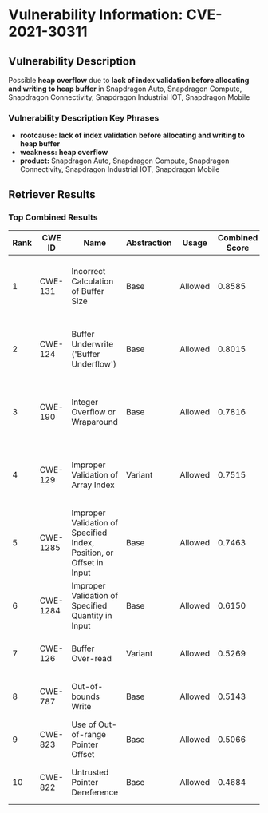 # Vulnerability Information: CVE-2021-30311

## Vulnerability Description
Possible **heap overflow** due to **lack of index validation before allocating and writing to heap buffer** in Snapdragon Auto, Snapdragon Compute, Snapdragon Connectivity, Snapdragon Industrial IOT, Snapdragon Mobile

### Vulnerability Description Key Phrases
- **rootcause:** **lack of index validation before allocating and writing to heap buffer**
- **weakness:** **heap overflow**
- **product:** Snapdragon Auto, Snapdragon Compute, Snapdragon Connectivity, Snapdragon Industrial IOT, Snapdragon Mobile

## Retriever Results

### Top Combined Results

| Rank | CWE ID | Name | Abstraction | Usage | Combined Score | Retrievers | Individual Scores |
|------|--------|------|-------------|-------|---------------|------------|-------------------|
| 1 | CWE-131 | Incorrect Calculation of Buffer Size | Base | Allowed | 0.8585 | dense, sparse, graph | dense: 0.544, sparse: 0.461, graph: 0.902 |
| 2 | CWE-124 | Buffer Underwrite ('Buffer Underflow') | Base | Allowed | 0.8015 | dense, sparse, graph | dense: 0.518, sparse: 0.485, graph: 0.741 |
| 3 | CWE-190 | Integer Overflow or Wraparound | Base | Allowed | 0.7816 | dense, sparse, graph | dense: 0.547, sparse: 0.423, graph: 0.744 |
| 4 | CWE-129 | Improper Validation of Array Index | Variant | Allowed | 0.7515 | dense, sparse, graph | dense: 0.527, sparse: 0.456, graph: 0.810 |
| 5 | CWE-1285 | Improper Validation of Specified Index, Position, or Offset in Input | Base | Allowed | 0.7463 | dense, sparse, graph | dense: 0.557, sparse: 0.431, graph: 0.617 |
| 6 | CWE-1284 | Improper Validation of Specified Quantity in Input | Base | Allowed | 0.6150 | sparse, graph | sparse: 0.450, graph: 1.000 |
| 7 | CWE-126 | Buffer Over-read | Variant | Allowed | 0.5269 | dense, sparse | dense: 0.544, sparse: 0.522 |
| 8 | CWE-787 | Out-of-bounds Write | Base | Allowed | 0.5143 | sparse, graph | sparse: 0.391, graph: 0.813 |
| 9 | CWE-823 | Use of Out-of-range Pointer Offset | Base | Allowed | 0.5066 | dense, sparse | dense: 0.511, sparse: 0.438 |
| 10 | CWE-822 | Untrusted Pointer Dereference | Base | Allowed | 0.4684 | dense, sparse | dense: 0.509, sparse: 0.374 |

